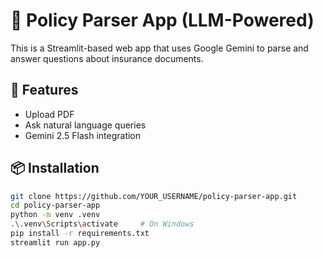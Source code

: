 # 🧾 Policy Parser App (LLM-Powered)

This is a Streamlit-based web app that uses Google Gemini to parse and answer questions about insurance documents.

## 🚀 Features
- Upload PDF
- Ask natural language queries
- Gemini 2.5 Flash integration

## 📦 Installation

```bash
git clone https://github.com/YOUR_USERNAME/policy-parser-app.git
cd policy-parser-app
python -m venv .venv
.\.venv\Scripts\activate     # On Windows
pip install -r requirements.txt
streamlit run app.py
